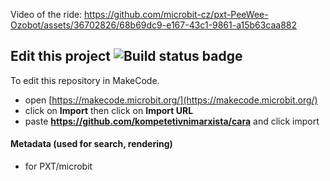 
Video of the ride:
https://github.com/microbit-cz/pxt-PeeWee-Ozobot/assets/36702826/68b69dc9-e167-43c1-9861-a15b63caa882

## Edit this project ![Build status badge](https://github.com//microbit-cz/pxt-PeeWee-Ozobot/workflows/MakeCode/badge.svg)

To edit this repository in MakeCode.

* open [https://makecode.microbit.org/](https://makecode.microbit.org/)
* click on **Import** then click on **Import URL**
* paste **https://github.com/kompetetivnimarxista/cara** and click import

#### Metadata (used for search, rendering)

* for PXT/microbit
<script src="https://makecode.com/gh-pages-embed.js"></script><script>makeCodeRender("{{ site.makecode.home_url }}", "{{ site.github.owner_name }}/{{ site.github.repository_name }}");</script>
